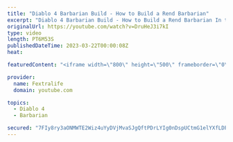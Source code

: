 ```yaml
---
title: "Diablo 4 Barbarian Build - How to Build a Rend Barbarian"
excerpt: "Diablo 4 Barbarian Build - How to Build a Rend Barbarian In this Diablo 4 Beta Build Guide, I'll be showing you my Barbarian tank ..."
originalUrl: https://youtube.com/watch?v=DruHeJ3i7kI
type: video
length: PT6M53S
publishedDateTime: 2023-03-22T00:00:08Z
heat: 

featuredContent: "<iframe width=\"800\" height=\"500\" frameborder=\"0\" src=\"https://www.youtube.com/embed/DruHeJ3i7kI\" allow=\"accelerometer; autoplay; encrypted-media; gyroscope; picture-in-picture\" allowfullscreen></iframe>"

provider:
  name: Fextralife
  domain: youtube.com

topics:
  - Diablo 4
  - Barbarian

secured: "7FIy8ry3aONMWTE2Wiz4uYyDVjMvaSJgQftPDrLYIg0nDspUCtmG1elYXfLDPyO/yFz7O2szvGxdQJhYBDUB4xb1sOlJC2ZVKbQ9lBGrh8MViV7cGVQ+QfaUveYwxmU9+pgz3qU/VsgaEsBnHoHBXCpCJtidYWUfj3BqfFi+EP54TmHyo9EO9Wd0U1Q5V+hqHA+J8dPtSct3/8UW5RXs+wVb9YRZ5vWn1DqGk//3ix15Y+K8sfBLsWUXEMU3xb92t4Hsbak6xE6ijPAPjYXC1+Nir5U7mHbw/mwOGsoyYj60xXC9z48LpRoyi4hSeHDGCMkzgt5LL1PTBKcu5myWULUicQGaNdg4OqEpJUMBO4/Oy36sB4GNvHtbLnFkfwBQwUNhWz/xg5ITh0eJ6XIMqInokGa682a/EgGQ3o4saSI=;IsEm7U1PmyEL6hfhonl4Vw=="
---
```


